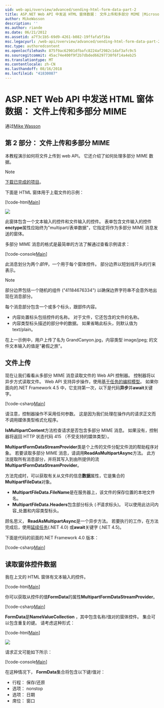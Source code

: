 ```yaml
---
uid: web-api/overview/advanced/sending-html-form-data-part-2
title: ASP.NET Web API 中发送 HTML 窗体数据： 文件上传和多部分 MIME |Microsoft Docs
author: MikeWasson
description: ''
ms.author: riande
ms.date: 06/21/2012
ms.assetid: a7f3c1b5-69d9-4261-b082-19ffafa5f16a
msc.legacyurl: /web-api/overview/advanced/sending-html-form-data-part-2
msc.type: authoredcontent
ms.openlocfilehash: 875f9ac62901dfbafc8224af2982c1daf3afc9c5
ms.sourcegitcommit: 45ac74e400f9f2b7dbded66297730f6f14a4eb25
ms.translationtype: MT
ms.contentlocale: zh-CN
ms.lasthandoff: 08/16/2018
ms.locfileid: "41830087"
---
```

<a name="sending-html-form-data-in-aspnet-web-api-file-upload-and-multipart-mime"></a>ASP.NET Web API 中发送 HTML 窗体数据： 文件上传和多部分 MIME
====================
通过[Mike Wasson](https://github.com/MikeWasson)

## <a name="part-2-file-upload-and-multipart-mime"></a>第 2 部分： 文件上传和多部分 MIME

本教程演示如何将文件上传到 web API。 它还介绍了如何处理多部分 MIME 数据。

> [!NOTE]
> [下载已完成的项目](https://code.msdn.microsoft.com/ASPNET-Web-API-File-Upload-a8c0fb0d)。


下面是 HTML 窗体用于上载文件的示例：

[!code-html[Main](sending-html-form-data-part-2/samples/sample1.html)]

![](sending-html-form-data-part-2/_static/image1.png)

此窗体包含一个文本输入的控件和文件输入的控件。 表单包含文件输入的控件**enctype**属性应始终为&quot;multipart/表单数据&quot;，它指定将作为多部分 MIME 消息发送的窗体。

多部分 MIME 消息的格式是最简单的方法了解通过查看示例请求：

[!code-console[Main](sending-html-form-data-part-2/samples/sample2.cmd)]

此消息划分为两个*部件*，一个用于每个窗体控件。 部分边界以短划线开头的行来表示。

> [!NOTE]
> 部分边界包括一个随机的组件 (&quot;41184676334&quot;) 以确保边界字符串不会意外地出现在消息部分。


每个消息部分包含一个或多个标头，跟部件内容。

- 内容处置标头包括控件的名称。 对于文件，它还包含的文件的名称。
- 内容类型标头描述的部分中的数据。 如果省略此标头，则默认值为 text/plain。

在上一示例中，用户上传了名为 GrandCanyon.jpg，内容类型 image/jpeg; 的文件文本输入的值是&quot;暑假之旅&quot;。

## <a name="file-upload"></a>文件上传

现在让我们看看从多部分 MIME 消息读取文件的 Web API 控制器。 控制器将以异步方式读取文件。 Web API 支持异步操作，使用[基于任务的编程模型](https://msdn.microsoft.com/library/dd460693.aspx)。 如果你面向的.NET Framework 4.5 中，它支持第一次，以下是代码**异步**并**await**关键字。

[!code-csharp[Main](sending-html-form-data-part-2/samples/sample3.cs)]

请注意，控制器操作不采用任何参数。 这是因为我们处理在操作内的请求正文而不调用媒体类型格式化程序。

**IsMultipartContent**方法检查请求是否包含多部分 MIME 消息。 如果没有，控制器将返回 HTTP 状态代码 415 （不受支持的媒体类型）。

**MultipartFormDataStreamProvider**类是个上传的文件分配文件流的帮助程序对象。 若要读取多部分 MIME 消息，请调用**ReadAsMultipartAsync**方法。 此方法提取所有消息部分，并将其写入到由所提供的流**MultipartFormDataStreamProvider**。

方法完成时，可以获取有关从文件的信息**数据**属性，它是集合的**MultipartFileData**对象。

- **MultipartFileData.FileName**是在服务器上，该文件的保存位置的本地文件名。
- **MultipartFileData.Headers**包含部分标头 (*不*请求标头)。 可以使用此访问内容\_处置和内容类型标头。

顾名思义， **ReadAsMultipartAsync**是一个异步方法。 若要执行的工作，在方法完成后，使用[延续任务](https://msdn.microsoft.com/library/ee372288.aspx)(.NET 4.0) 或**await**关键字 (.NET 4.5)。

下面是代码的前面的.NET Framework 4.0 版本：

[!code-csharp[Main](sending-html-form-data-part-2/samples/sample4.cs)]

## <a name="reading-form-control-data"></a>读取窗体控件数据

我在上文的 HTML 窗体有文本输入的控件。

[!code-html[Main](sending-html-form-data-part-2/samples/sample5.html)]

你可以获取从控件的值**FormData**的属性**MultipartFormDataStreamProvider**。

[!code-csharp[Main](sending-html-form-data-part-2/samples/sample6.cs?highlight=15)]

**FormData**是**NameValueCollection** ，其中包含名称/值对的窗体控件。 集合可以包含重复的键。 请考虑这种形式：

[!code-html[Main](sending-html-form-data-part-2/samples/sample7.html)]

![](sending-html-form-data-part-2/_static/image2.png)

请求正文可能如下所示：

[!code-console[Main](sending-html-form-data-part-2/samples/sample8.cmd)]

在这种情况下， **FormData**集合将包含以下键/值对：

- 行程： 保存/还原
- 选项： nonstop
- 选项： 日期
- 席位： 窗口
